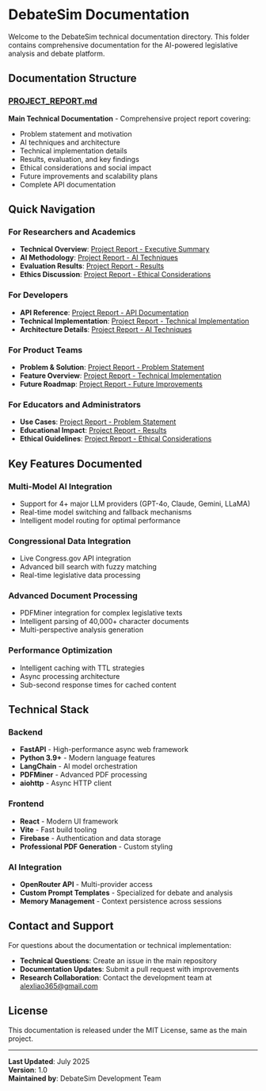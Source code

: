 # DebateSim Documentation

Welcome to the DebateSim technical documentation directory. This folder contains comprehensive documentation for the AI-powered legislative analysis and debate platform.

## Documentation Structure

### [PROJECT_REPORT.md](./PROJECT_REPORT.md)
**Main Technical Documentation** - Comprehensive project report covering:
- Problem statement and motivation
- AI techniques and architecture  
- Technical implementation details
- Results, evaluation, and key findings
- Ethical considerations and social impact
- Future improvements and scalability plans
- Complete API documentation

## Quick Navigation

### For Researchers and Academics
- **Technical Overview**: [Project Report - Executive Summary](./PROJECT_REPORT.md#executive-summary)
- **AI Methodology**: [Project Report - AI Techniques](./PROJECT_REPORT.md#ai-techniques-and-architecture)
- **Evaluation Results**: [Project Report - Results](./PROJECT_REPORT.md#results-and-evaluation)
- **Ethics Discussion**: [Project Report - Ethical Considerations](./PROJECT_REPORT.md#ethical-considerations)

### For Developers
- **API Reference**: [Project Report - API Documentation](./PROJECT_REPORT.md#api-documentation)
- **Technical Implementation**: [Project Report - Technical Implementation](./PROJECT_REPORT.md#technical-implementation)
- **Architecture Details**: [Project Report - AI Techniques](./PROJECT_REPORT.md#ai-techniques-and-architecture)

### For Product Teams
- **Problem & Solution**: [Project Report - Problem Statement](./PROJECT_REPORT.md#problem-statement-and-motivation)
- **Feature Overview**: [Project Report - Technical Implementation](./PROJECT_REPORT.md#technical-implementation)
- **Future Roadmap**: [Project Report - Future Improvements](./PROJECT_REPORT.md#future-improvements-and-scalability)

### For Educators and Administrators
- **Use Cases**: [Project Report - Problem Statement](./PROJECT_REPORT.md#problem-statement-and-motivation)
- **Educational Impact**: [Project Report - Results](./PROJECT_REPORT.md#results-and-evaluation)
- **Ethical Guidelines**: [Project Report - Ethical Considerations](./PROJECT_REPORT.md#ethical-considerations)

## Key Features Documented

### Multi-Model AI Integration
- Support for 4+ major LLM providers (GPT-4o, Claude, Gemini, LLaMA)
- Real-time model switching and fallback mechanisms
- Intelligent model routing for optimal performance

### Congressional Data Integration  
- Live Congress.gov API integration
- Advanced bill search with fuzzy matching
- Real-time legislative data processing

### Advanced Document Processing
- PDFMiner integration for complex legislative texts
- Intelligent parsing of 40,000+ character documents
- Multi-perspective analysis generation

### Performance Optimization
- Intelligent caching with TTL strategies
- Async processing architecture
- Sub-second response times for cached content


## Technical Stack

### Backend
- **FastAPI** - High-performance async web framework
- **Python 3.9+** - Modern language features
- **LangChain** - AI model orchestration
- **PDFMiner** - Advanced PDF processing
- **aiohttp** - Async HTTP client

### Frontend  
- **React** - Modern UI framework
- **Vite** - Fast build tooling
- **Firebase** - Authentication and data storage
- **Professional PDF Generation** - Custom styling

### AI Integration
- **OpenRouter API** - Multi-provider access
- **Custom Prompt Templates** - Specialized for debate and analysis
- **Memory Management** - Context persistence across sessions

## Contact and Support

For questions about the documentation or technical implementation:

- **Technical Questions**: Create an issue in the main repository
- **Documentation Updates**: Submit a pull request with improvements
- **Research Collaboration**: Contact the development team at alexliao365@gmail.com

## License

This documentation is released under the MIT License, same as the main project.

---

**Last Updated**: July 2025  
**Version**: 1.0  
**Maintained by**: DebateSim Development Team 
